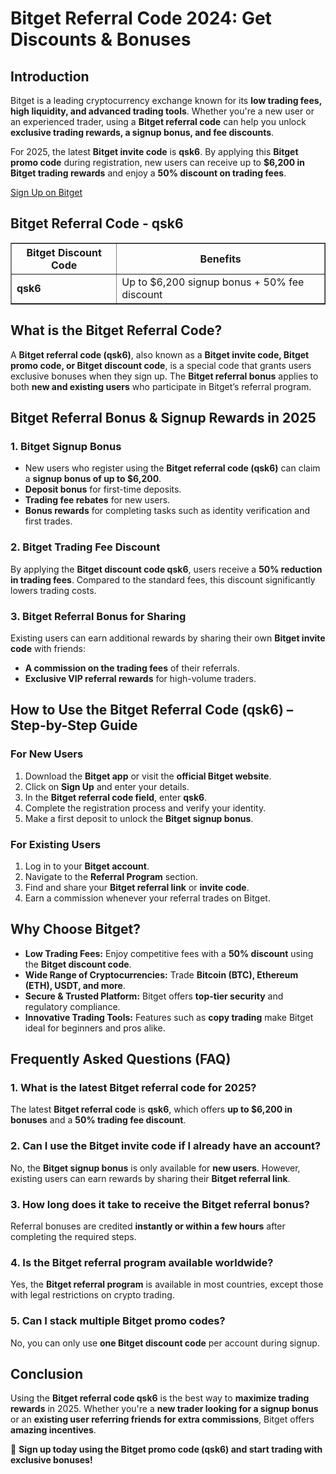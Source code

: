 <h1>Bitget Referral Code 2024: Get Discounts & Bonuses</h1>
<h2>Introduction</h2>
<p>Bitget is a leading cryptocurrency exchange known for its <strong>low trading fees, high liquidity, and advanced trading tools</strong>. Whether you're a new user or an experienced trader, using a <strong>Bitget referral code</strong> can help you unlock <strong>exclusive trading rewards, a signup bonus, and fee discounts</strong>.</p>
<p>For 2025, the latest <strong>Bitget invite code</strong> is <strong>qsk6</strong>. By applying this <strong>Bitget promo code</strong> during registration, new users can receive up to <strong>$6,200 in Bitget trading rewards</strong> and enjoy a <strong>50% discount on trading fees</strong>.</p>

<td><a href="https://partner.bitget.com/bg/LP3S5U" target="_blank" class="signup-link">Sign Up on Bitget</a></td>

<h2>Bitget Referral Code - qsk6</h2>
<table border="1">
    <tr>
        <th>Bitget Discount Code</th>
        <th>Benefits</th>
    </tr>
    <tr>
        <td><strong>qsk6</strong></td>
        <td>Up to $6,200 signup bonus + 50% fee discount</td>
    </tr>
</table>

<h2>What is the Bitget Referral Code?</h2>
<p>A <strong>Bitget referral code (qsk6)</strong>, also known as a <strong>Bitget invite code, Bitget promo code, or Bitget discount code</strong>, is a special code that grants users exclusive bonuses when they sign up. The <strong>Bitget referral bonus</strong> applies to both <strong>new and existing users</strong> who participate in Bitget’s referral program.</p>

<h2>Bitget Referral Bonus & Signup Rewards in 2025</h2>
<h3>1. Bitget Signup Bonus</h3>
<ul>
    <li>New users who register using the <strong>Bitget referral code (qsk6)</strong> can claim a <strong>signup bonus of up to $6,200</strong>.</li>
    <li><strong>Deposit bonus</strong> for first-time deposits.</li>
    <li><strong>Trading fee rebates</strong> for new users.</li>
    <li><strong>Bonus rewards</strong> for completing tasks such as identity verification and first trades.</li>
</ul>

<h3>2. Bitget Trading Fee Discount</h3>
<p>By applying the <strong>Bitget discount code qsk6</strong>, users receive a <strong>50% reduction in trading fees</strong>. Compared to the standard fees, this discount significantly lowers trading costs.</p>

<h3>3. Bitget Referral Bonus for Sharing</h3>
<p>Existing users can earn additional rewards by sharing their own <strong>Bitget invite code</strong> with friends:</p>
<ul>
    <li><strong>A commission on the trading fees</strong> of their referrals.</li>
    <li><strong>Exclusive VIP referral rewards</strong> for high-volume traders.</li>
</ul>

<h2>How to Use the Bitget Referral Code (qsk6) – Step-by-Step Guide</h2>
<h3>For New Users</h3>
<ol>
    <li>Download the <strong>Bitget app</strong> or visit the <strong>official Bitget website</strong>.</li>
    <li>Click on <strong>Sign Up</strong> and enter your details.</li>
    <li>In the <strong>Bitget referral code field</strong>, enter <strong>qsk6</strong>.</li>
    <li>Complete the registration process and verify your identity.</li>
    <li>Make a first deposit to unlock the <strong>Bitget signup bonus</strong>.</li>
</ol>

<h3>For Existing Users</h3>
<ol>
    <li>Log in to your <strong>Bitget account</strong>.</li>
    <li>Navigate to the <strong>Referral Program</strong> section.</li>
    <li>Find and share your <strong>Bitget referral link</strong> or <strong>invite code</strong>.</li>
    <li>Earn a commission whenever your referral trades on Bitget.</li>
</ol>

<h2>Why Choose Bitget?</h2>
<ul>
    <li><strong>Low Trading Fees:</strong> Enjoy competitive fees with a <strong>50% discount</strong> using the <strong>Bitget discount code</strong>.</li>
    <li><strong>Wide Range of Cryptocurrencies:</strong> Trade <strong>Bitcoin (BTC), Ethereum (ETH), USDT, and more</strong>.</li>
    <li><strong>Secure & Trusted Platform:</strong> Bitget offers <strong>top-tier security</strong> and regulatory compliance.</li>
    <li><strong>Innovative Trading Tools:</strong> Features such as <strong>copy trading</strong> make Bitget ideal for beginners and pros alike.</li>
</ul>

<h2>Frequently Asked Questions (FAQ)</h2>
<h3>1. What is the latest Bitget referral code for 2025?</h3>
<p>The latest <strong>Bitget referral code</strong> is <strong>qsk6</strong>, which offers <strong>up to $6,200 in bonuses</strong> and a <strong>50% trading fee discount</strong>.</p>

<h3>2. Can I use the Bitget invite code if I already have an account?</h3>
<p>No, the <strong>Bitget signup bonus</strong> is only available for <strong>new users</strong>. However, existing users can earn rewards by sharing their <strong>Bitget referral link</strong>.</p>

<h3>3. How long does it take to receive the Bitget referral bonus?</h3>
<p>Referral bonuses are credited <strong>instantly or within a few hours</strong> after completing the required steps.</p>

<h3>4. Is the Bitget referral program available worldwide?</h3>
<p>Yes, the <strong>Bitget referral program</strong> is available in most countries, except those with legal restrictions on crypto trading.</p>

<h3>5. Can I stack multiple Bitget promo codes?</h3>
<p>No, you can only use <strong>one Bitget discount code</strong> per account during signup.</p>

<h2>Conclusion</h2>
<p>Using the <strong>Bitget referral code qsk6</strong> is the best way to <strong>maximize trading rewards</strong> in 2025. Whether you're a <strong>new trader looking for a signup bonus</strong> or an <strong>existing user referring friends for extra commissions</strong>, Bitget offers <strong>amazing incentives</strong>.</p>
<p>🎯 <strong>Sign up today using the Bitget promo code (qsk6) and start trading with exclusive bonuses!</strong></p>
